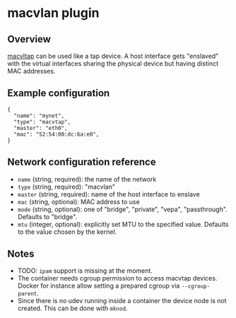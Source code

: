 # macvlan plugin

## Overview

[macvltap](http://backreference.org/2014/03/20/some-notes-on-macvlanmacvtap/) can be used like a tap device.
A host interface gets "enslaved" with the virtual interfaces sharing the physical device but having distinct MAC addresses.

## Example configuration

```
{
  "name": "mynet",
  "type": "macvtap",
  "master": "eth0",
  "mac": "52:54:00:dc:6a:e0",
}
```

## Network configuration reference

* `name` (string, required): the name of the network
* `type` (string, required): "macvlan"
* `master` (string, required): name of the host interface to enslave
* `mac` (string, optional): MAC address to use
* `mode` (string, optional): one of "bridge", "private", "vepa", "passthrough". Defaults to "bridge".
* `mtu` (integer, optional): explicitly set MTU to the specified value. Defaults to the value chosen by the kernel.

## Notes

* TODO: `ipam` support is missing at the moment.
* The container needs cgroup permission to access macvtap devices. Docker for instance allow setting a prepared cgroup via `--cgroup-parent`.
* Since there is no udev running inside a container the device node is not created. This can be done with `mknod`.
